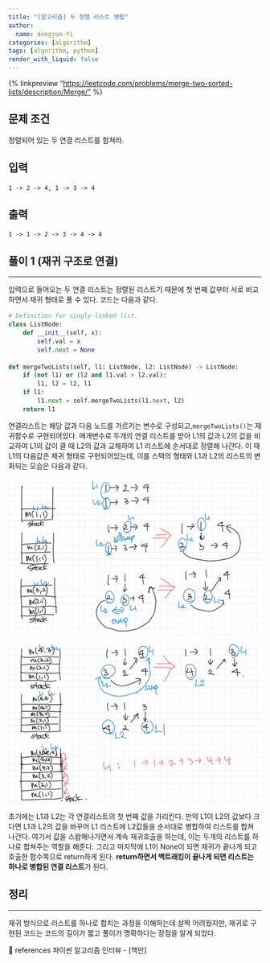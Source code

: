 ```yaml
---
title: "[알고리즘] 두 정렬 리스트 병합"
author:
  name: dongjun-Yi
categories: [algorithm]
tags: [algorithm, python]
render_with_liquid: false
---
```

{% linkpreview “https://leetcode.com/problems/merge-two-sorted-lists/description/Merge/” %}

## 문제 조건

정렬되어 있는 두 연결 리스트를 합쳐라.

## 입력

```
1 -> 2 -> 4, 1 -> 3 -> 4
```

## 출력

```
1 -> 1 -> 2 -> 3 -> 4 -> 4
```

## 풀이 1 (재귀 구조로 연결)

---

입력으로 들어오는 두 연결 리스트는 정렬된 리스트기 때문에 첫 번째 값부터 서로 비교하면서 재귀 형태로 풀 수 있다. 코드는 다음과 같다.

```python
# Definition for singly-linked list.
class ListNode:
    def __init__(self, x):
        self.val = x
        self.next = None

def mergeTwoLists(self, l1: ListNode, l2: ListNode) -> ListNode:
    if (not l1) or (l2 and l1.val > l2.val):
        l1, l2 = l2, l1
    if l1:
        l1.next = self.mergeTwoLists(l1.next, l2)
    return l1
```

연결리스트는 해당 값과 다음 노드를 가르키는 변수로 구성되고,`mergeTwoLists()`는 재귀함수로 구현되어있다. 
매개변수로 두개의 연결 리스트를 받아 L1의 값과 L2의 값을 비교하여 L1의 값이 클 때  L2의 값과 교체하여 L1 리스트에 순서대로 정렬해 나간다. 이 때 L1의 다음값은 재귀 형태로 구현되어있는데, 이를 스택의 형태와 L1과 L2의 리스트의 변화되는 모습은 다음과 같다.

![Untitled.png](/assets/images/MergeTwoLists/python-57.jpg)

![Untitled.png](/assets/images/MergeTwoLists/python-58.jpg)

초기에는 L1과 L2는 각 연결리스트의 첫 번째 값을 가리킨다. 만약 L1이 L2의 값보다 크다면 L1과 L2의 값을 바꾸어 L1 리스트에 L2값들을 순서대로 병합하여 리스트를 합쳐 나간다. 
여기서 값을 스왑해나가면서 계속 재귀호출을 하는데, 이는 두개의 리스트를 하나로 합쳐주는 역할을 해준다. 그리고 마지막에 L1이 None이 되면 재귀가 끝나게 되고 호출한 함수쪽으로 return하게 된다. **return하면서 백트래킹이 끝나게 되면 리스트는 하나로 병합된 연결 리스트**가 된다.

## 정리

---

재귀 방식으로 리스트를 하나로 합치는 과정을 이해하는데 살짝 어려웠지만, 재귀로 구현된 코드는 코드의 길이가 짧고 풀이가 명확하다는 장점을 알게 되었다.

<aside>
📖 references 파이썬 알고리즘 인터뷰 - [책만]

</aside>